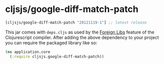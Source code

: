 # cljsjs/google-diff-match-patch

[](dependency)
```clojure
[cljsjs/google-diff-match-patch "20121119-1"] ;; latest release
```
[](/dependency)

This jar comes with `deps.cljs` as used by the [Foreign Libs][flibs] feature
of the Clojurescript compiler. After adding the above dependency to your project
you can require the packaged library like so:

```clojure
(ns application.core
  (:require cljsjs.google-diff-match-patch))
```

[flibs]: https://github.com/clojure/clojurescript/wiki/Packaging-Foreign-Dependencies